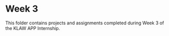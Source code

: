 # Week 3

This folder contains projects and assignments completed during Week 3 of the KLAW APP Internship.
